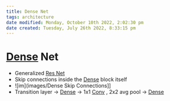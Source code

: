 ```yaml
---
title: Dense Net
tags: architecture
date modified: Monday, October 10th 2022, 2:02:30 pm
date created: Tuesday, July 26th 2022, 8:33:15 pm
---
```


# [Dense](Dense.md) Net
- Generalized [Res Net](Res%20Net.md)
- Skip connections inside the [Dense](Dense.md) block itself
- ![im](images/Dense Skip Connections]]
- Transition layer -> [Dense](Dense.md) -> 1x1 [Conv](Conv.md) , 2x2 avg pool -> [Dense](Dense.md)

